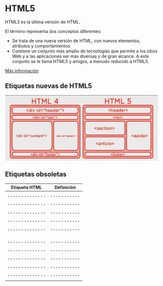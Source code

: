 # HTML5
HTML5 es la última versión de HTML.

El término representa dos conceptos diferentes:

* Se trata de una nueva versión de HTML, con nuevos elementos, atributos y comportamientos.
* Contiene un conjunto más amplio de tecnologías que permite a los sitios Web y a las aplicaciones ser más diversas y de gran alcance. A este conjunto se le llama HTML5 y amigos, a menudo reducido a HTML5.

[Más información](https://developer.mozilla.org/es/docs/HTML/HTML5)

## Etiquetas nuevas de HTML5

![HTML4vsHTML5](HTML4vsHTML5.png)

## Etiquetas obsoletas

Etiqueta HTML | Definición
--------------|-----------
<acronym>     |
--------------|-----------
<applet>      |
--------------|-----------
<basefont>    |
--------------|-----------
<big>         |
--------------|-----------
<center>      |
--------------|-----------
<dir>         |
--------------|-----------
<font>        |
--------------|-----------
<frame>       |
--------------|-----------
<frameset>    |
--------------|-----------
<isindex>     |
--------------|-----------
<noframes>    |
--------------|-----------
<strike>      |
--------------|-----------
<tt>          |
